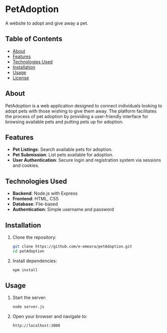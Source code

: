 

# PetAdoption

A website to adopt and give away a pet.

## Table of Contents

* [About](#about)
* [Features](#features)
* [Technologies Used](#technologies-used)
* [Installation](#installation)
* [Usage](#usage)
* [License](#license)

## About

PetAdoption is a web application designed to connect individuals looking to adopt pets with those wishing to give them away. The platform facilitates the process of pet adoption by providing a user-friendly interface for browsing available pets and putting pets up for adoption.

## Features

* **Pet Listings**: Search available pets for adoption.
* **Pet Submission**: List pets available for adoption.
* **User Authentication**: Secure login and registration system via sessions and cookies.

## Technologies Used

* **Backend**: Node.js with Express
* **Frontend**: HTML, CSS
* **Database**: File-based
* **Authentication**: Simple username and password

## Installation

1. Clone the repository:

   ```bash
   git clone https://github.com/e-omeara/petAdoption.git
   cd petAdoption
   ```

2. Install dependencies:

   ```bash
   npm install
   ```

## Usage

1. Start the server:

   ```bash
   node server.js
   ```

2. Open your browser and navigate to:

   ```
   http://localhost:3000
   ```

